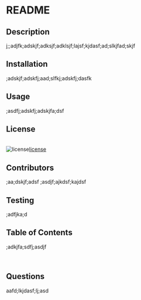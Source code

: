 ##  <h1>README</h1><h2>Description</h2> <p>j;;adjfk;adskjf;adksjf;adklsjf;lajsf;kjdasf;ad;slkjfad;skjf</p><h2>Installation</h2> <p>;adskjf;adskfj;aad;slfkj;adskfj;dasfk</p><h2>Usage</h2> <p>;asdfj;adskfj;adskjfa;dsf</p><h2> License </h2><br/>![license](https://img.shields.io/badge/License-Apache_2.0-blue.svg)[license](https://opensource.org/licenses/Apache-2.0)<h2>Contributors</h2> <p>;aa;dskjf;adsf   ;asdjf;ajkdsf;kajdsf</p><h2>Testing</h2> <p>;adfjka;d</p><h2>Table of Contents</h2> <p>;adkjfa;sdfj;asdjf</p><br/><h2>Questions</h2><p>aafd;lkjdasf;lj;asd</p>